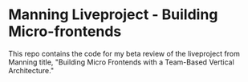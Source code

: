 Manning Liveproject - Building Micro-frontends
====================================================

This repo contains the code for my beta review of the liveproject from Manning title,
"Building Micro Frontends with a Team-Based Vertical Architecture."



